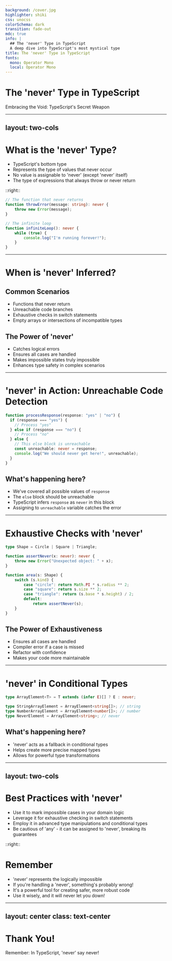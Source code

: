 ```yaml
---
background: /cover.jpg
highlighter: shiki
css: unocss
colorSchema: dark
transition: fade-out
mdc: true
info: |
  ## The 'never' Type in TypeScript
  A deep dive into TypeScript's most mystical type
title: The 'never' Type in TypeScript
fonts:
  mono: Operator Mono
  local: Operator Mono
---
```


# The 'never' Type in TypeScript
Embracing the Void: TypeScript's Secret Weapon

<!--
Welcome, TypeScript adventurers! Today, we're diving into one of the most enigmatic features of TypeScript: the 'never' type.
It might sound like nothing, but trust me, it's something you'll never want to be without!
Get ready to explore the power of impossibility in your code!
-->

---
layout: two-cols
---

# What is the 'never' Type?

<v-clicks>

- TypeScript's bottom type
- Represents the type of values that never occur
- No value is assignable to 'never' (except 'never' itself)
- The type of expressions that always throw or never return

</v-clicks>

::right::

<div v-click class="ml-4">

```ts
// The function that never returns
function throwError(message: string): never {
    throw new Error(message);
}

// The infinite loop
function infiniteLoop(): never {
    while (true) {
        console.log("I'm running forever!");
    }
}
```

</div>

<!--


Let's start by unraveling the mystery of the 'never' type.

[click] First off, it's what we call TypeScript's "bottom type". Don't worry if that sounds like jargon - we'll make sense of it!

[click] 'never' represents values that, well, never occur. It's like the unicorn of types - mythical and impossible.

[click] Here's a mind-bender: nothing can be assigned to 'never', except 'never' itself. It's the type system's way of saying "this can't happen!"

[click] You'll see 'never' pop up in functions that always throw errors or never return, like infinite loops.

[click] On the right, we have some examples. Can you spot why these functions return 'never'?
The first one always throws an error, and the second... well, it's stuck in an infinite loop!
-->

---

# When is 'never' Inferred?

<div class="grid grid-cols-2 gap-4">
<div v-click>

## Common Scenarios

<v-clicks>

- Functions that never return
- Unreachable code branches
- Exhaustive checks in switch statements
- Empty arrays or intersections of incompatible types

</v-clicks>

</div>
<div v-click>

## The Power of 'never'

<v-clicks>

- Catches logical errors
- Ensures all cases are handled
- Makes impossible states truly impossible
- Enhances type safety in complex scenarios

</v-clicks>

</div>
</div>

<!--
Now, let's explore when TypeScript decides to bring out the 'never' type.

[click] On the left, we have some common scenarios where 'never' shows up:

[click] We've seen functions that never return, like our error-throwing friend from earlier.
[click] It also appears in code branches that should be unreachable. If TypeScript sees 'never', it's saying "this code should never run!"
[click] In switch statements, 'never' helps us ensure we've covered all our bases.
[click] And in some type operations, like empty arrays or intersections of types that can't coexist, 'never' pops up.

[click] But why should we care? Let's look at the power of 'never':

[click] It's great at catching logical errors. If you see 'never' where you don't expect it, something's probably wrong!
[click] It ensures you've handled all possible cases in your code. No more forgotten edge cases!
[click] It allows you to make certain states in your program truly impossible at the type level.
[click] In complex scenarios, 'never' enhances type safety by eliminating impossible cases.
-->

---

# 'never' in Action: Unreachable Code Detection

<div class="grid grid-cols-2 gap-4">
<div v-click>

```ts
function processResponse(response: "yes" | "no") {
  if (response === "yes") {
    // Process "yes"
  } else if (response === "no") {
    // Process "no"
  } else {
    // This else block is unreachable
    const unreachable: never = response;
    console.log("We should never get here!", unreachable);
  }
}
```

</div>
<div v-click>

## What's happening here?

<v-clicks>

- We've covered all possible values of `response`
- The `else` block should be unreachable
- TypeScript infers `response` as `never` in this block
- Assigning to `unreachable` variable catches the error

</v-clicks>

</div>
</div>

<!--
Let's see 'never' in action with a practical example.

[click] Here we have a function that processes a response that can only be "yes" or "no".

[click] Let's break down what's happening:

[click] We've covered all possible values of `response` in our if-else statements.
[click] This means the final else block should be unreachable. It's impossible to get here!
[click] In this unreachable block, TypeScript infers that `response` must be of type `never`.
[click] By trying to assign this to our `unreachable` variable of type `never`, we catch any logical errors.

This pattern is incredibly useful for catching bugs early. If we ever add a new possible value to our response type and forget to handle it, TypeScript will let us know!
-->

---

# Exhaustive Checks with 'never'

<div class="grid grid-cols-2 gap-4">
<div v-click>

```ts
type Shape = Circle | Square | Triangle;

function assertNever(x: never): never {
    throw new Error("Unexpected object: " + x);
}

function area(s: Shape) {
    switch (s.kind) {
        case "circle": return Math.PI * s.radius ** 2;
        case "square": return s.size ** 2;
        case "triangle": return (s.base * s.height) / 2;
        default: 
            return assertNever(s);
    }
}
```

</div>
<div v-click>

## The Power of Exhaustiveness

<v-clicks>

- Ensures all cases are handled
- Compiler error if a case is missed
- Refactor with confidence
- Makes your code more maintainable

</v-clicks>

</div>
</div>

<!--
Now, let's explore one of the most powerful uses of 'never': exhaustive checks.

[click] Here's an example using shapes. We have a union type `Shape` and a function to calculate its area.

[click] Let's break down why this is so powerful:

[click] By using 'never' in our `assertNever` function, we ensure that all possible shapes are handled in our switch statement.
[click] If we ever add a new shape to our union type and forget to handle it in the `area` function, TypeScript will give us a compiler error.
[click] This means we can refactor our code with confidence. TypeScript has our back!
[click] It also makes our code more maintainable. Anyone reading this code knows that all cases are handled.

This pattern is incredibly useful in large codebases where it's easy to forget to update all the necessary places when adding new variants to a type.
-->

---

# 'never' in Conditional Types

<div v-click>

```ts
type ArrayElement<T> = T extends (infer E)[] ? E : never;

type StringArrayElement = ArrayElement<string[]>; // string
type NumberArrayElement = ArrayElement<number[]>; // number
type NeverElement = ArrayElement<string>; // never
```

</div>

<v-click>

<div class="mt-4 text-center">
  <carbon-arrow-down class="text-4xl animate-bounce" />
</div>

</v-click>

<div v-click>

## What's happening here?

<v-clicks>

- 'never' acts as a fallback in conditional types
- Helps create more precise mapped types
- Allows for powerful type transformations

</v-clicks>

</div>

<!--
Let's take our 'never' adventure a step further into the realm of conditional types.

[click] Here's a nifty type that extracts the element type from an array.

[click] Let's break it down:

[click] In this conditional type, 'never' acts as our fallback. If T isn't an array, we get 'never'.
[click] This allows us to create more precise mapped types. We're not just transforming types, we're filtering them too!
[click] It opens up a world of powerful type transformations. Think of 'never' as your safety net in these complex type operations.

This pattern is incredibly useful when you're working with generic types and want to ensure you're only operating on specific shapes of data.
-->

---
layout: two-cols
---

# Best Practices with 'never'

<v-clicks>

- Use it to mark impossible cases in your domain logic
- Leverage it for exhaustive checking in switch statements
- Employ it in advanced type manipulations and conditional types
- Be cautious of 'any' - it can be assigned to 'never', breaking its guarantees

</v-clicks>

::right::

<div v-after class="ml-4">

# Remember

<v-clicks>

- 'never' represents the logically impossible
- If you're handling a 'never', something's probably wrong!
- It's a powerful tool for creating safer, more robust code
- Use it wisely, and it will never let you down!

</v-clicks>

</div>

<!--
As we wrap up our 'never' journey, let's review some best practices.

[click] Use 'never' to mark cases in your code that should be impossible. It's like putting up a "Do Not Enter" sign in your type system.

[click] Leverage it for exhaustive checks, especially in switch statements or when working with discriminated unions.

[click] In advanced type manipulations, 'never' can be your secret weapon for creating precise, powerful types.

[click] But be wary of 'any' - it's the kryptonite to 'never's superpowers. 'any' can be assigned to 'never', potentially breaking your carefully crafted type safety.

[click] Now, let's recap what we've learned:

[click] Remember, 'never' represents the logically impossible in your code.

[click] If you find yourself handling a 'never' type, it's usually a sign that something's gone wrong in your logic.

[click] Used correctly, 'never' is a powerful tool for creating safer, more robust code.

[click] So use it wisely, and it will never let you down in your TypeScript adventures!
-->

---
layout: center
class: text-center
---

# Thank You!

Remember: In TypeScript, 'never' say never!

<!--
And there you have it, folks! We've journeyed through the fascinating world of TypeScript's 'never' type.

From impossible functions to exhaustive checks, we've seen how this seemingly paradoxical type can make our code safer and more robust.

Remember, in the world of TypeScript, 'never' doesn't mean "don't use it." It means "use it to make the impossible truly impossible!"

Thank you for joining me on this type adventure. Now go forth and let 'never' be your guiding star in the TypeScript galaxy!
-->